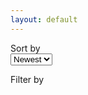 ```yaml
---
layout: default
---
```

<script>
function hideOrShowText(text) {
    text.classList.toggle("is-clipped");
    text.style.whiteSpace = text.classList.contains("is-clipped") ?  "nowrap" : "normal";
}
</script>
<nav class="level filters">
   <div class="filter level-item">
      <div class="tag is-size-6 is-white"> Sort by </div>
      <select name="sort-by" id="sort-by">
         <option value="newest">Newest</option>
         <option value="oldest">Oldest</option>
         <option value="name">Name</option>
      </select>
  </div>
  <div class="filter level-item filter-tags">
    <p class="has-text-centered">Filter by</p>
    <div id="tags" class="is-flex"></div>
  </div>
  <div class="level-item">
    <p id="info"></p>
  </div>
</nav>
<div id="resources" class="is-flex-wrap-wrap is-flex is-justify-content-center" >
</div>

